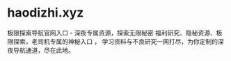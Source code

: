 # haodizhi.xyz
极限探索导航官网入口 - 深夜专属资源，探索无限秘密 福利研究、隐秘资源、极限探索，老司机专属的神秘入口 ， 学习资料与不良研究一网打尽，为你定制的深夜导航通道，尽在此地。
